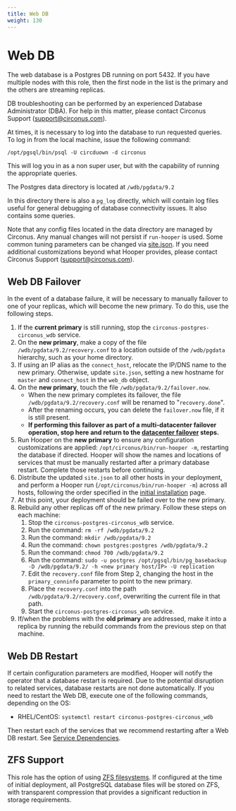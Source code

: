 ```yaml
---
title: Web DB
weight: 130
---
```


# Web DB

The web database is a Postgres DB running on port 5432.  If you have multiple
nodes with this role, then the first node in the list is the primary and the
others are streaming replicas.

DB troubleshooting can be performed by an experienced Database Administrator
(DBA). For help in this matter, please contact Circonus Support
(support@circonus.com).

At times, it is necessary to log into the database to run requested queries.  To log in from the local machine, issue the following command:
```
/opt/pgsql/bin/psql -U circduown -d circonus
```

This will log you in as a non super user, but with the capability of running the appropriate queries.

The Postgres data directory is located at `/wdb/pgdata/9.2`

In this directory there is also a `pg_log` directly, which will contain log files useful for general debugging of database connectivity issues. It also contains some queries.

Note that any config files located in the data directory are managed by
Circonus. Any manual changes will not persist if `run-hooper` is used. Some
common tuning parameters can be changed via
[site.json](/circonus/on-premises/installation/installation/#web-db-attributes).
If you need additional customizations beyond what Hooper provides, please
contact Circonus Support (support@circonus.com).

## Web DB Failover

In the event of a database failure, it will be necessary to manually failover
to one of your replicas, which will become the new primary.  To do this, use the following steps.

 1. If the **current primary** is still running, stop the
    `circonus-postgres-circonus_wdb` service.
 1. On the **new primary**, make a copy of the file `/wdb/pgdata/9.2/recovery.conf`
    to a location outside of the `/wdb/pgdata` hierarchy, such as your home
    directory.
 1. If using an IP alias as the `connect_host`, relocate the IP/DNS name to the
    new primary. Otherwise, update `site.json`, setting a new hostname for
    `master` and `connect_host` in the `web_db` object.
 1. On the **new primary**, touch the file `/wdb/pgdata/9.2/failover.now`.
    * When the new primary completes its failover, the file `/wdb/pgdata/9.2/recovery.conf` will be renamed to "`recovery.done`".
    * After the renaming occurs, you can delete the `failover.now` file, if it
      is still present.
    * **If performing this failover as part of a multi-datacenter failover
      operation, stop here and return to the [datacenter
      failover](/circonus/on-premises/datacenter-failover/) steps.**
 1. Run Hooper on the **new primary** to ensure any configuration
    customizations are applied: `/opt/circonus/bin/run-hooper -m`, restarting
    the database if directed. Hooper will show the names and locations of
    services that must be manually restarted after a primary database restart.
    Complete those restarts before continuing.
 1. Distribute the updated `site.json` to all other hosts in your deployment,
    and perform a Hooper run (`/opt/circonus/bin/run-hooper -m`) across all
    hosts, following the order specified in the
    [initial installation](/circonus/on-premises/installation/installation/#installation-sequence)
    page.
 1. At this point, your deployment should be failed over to the new primary.
 1. Rebuild any other replicas off of the new primary. Follow these steps on
    each machine:
    1. Stop the `circonus-postgres-circonus_wdb` service.
    1. Run the command: `rm -rf /wdb/pgdata/9.2`
    1. Run the command: `mkdir /wdb/pgdata/9.2`
    1. Run the command: `chown postgres:postgres /wdb/pgdata/9.2`
    1. Run the command: `chmod 700 /wdb/pgdata/9.2`
    1. Run the command: `sudo -u postgres /opt/pgsql/bin/pg_basebackup -D /wdb/pgdata/9.2/ -h <new primary host/IP> -U replication`
    1. Edit the `recovery.conf` file from Step 2, changing the host in the
       `primary_conninfo` parameter to point to the new primary.
    1. Place the `recovery.conf` into the path `/wdb/pgdata/9.2/recovery.conf`,
       overwriting the current file in that path.
    1. Start the `circonus-postgres-circonus_wdb` service.
 1. If/when the problems with the **old primary** are addressed, make it into a
    replica by running the rebuild commands from the previous step on that
    machine.

## Web DB Restart

If certain configuration parameters are modified, Hooper will notify the operator that a database restart is required. Due to the potential disruption to related services, database restarts are not done automatically. If you need to restart the Web DB, execute one of the following commands, depending on the OS:
 * RHEL/CentOS: `systemctl restart circonus-postgres-circonus_wdb`

Then restart each of the services that we recommend restarting after a Web DB restart.  See [Service Dependencies](/circonus/on-premises/service-dependencies).

## ZFS Support

This role has the option of using [ZFS
filesystems](/circonus/on-premises/installation/installation/#install-zfs). If
configured at the time of initial deployment, all PostgreSQL database files
will be stored on ZFS, with transparent compression that provides a significant
reduction in storage requirements.
